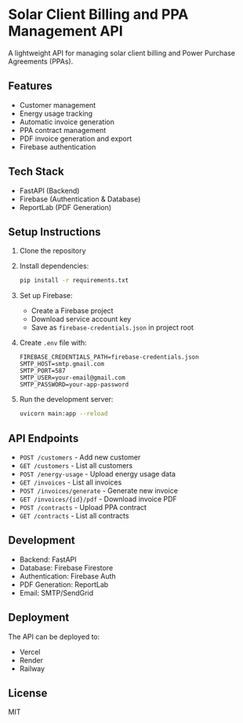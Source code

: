# Solar Client Billing and PPA Management API

A lightweight API for managing solar client billing and Power Purchase Agreements (PPAs).

## Features

- Customer management
- Energy usage tracking
- Automatic invoice generation
- PPA contract management
- PDF invoice generation and export
- Firebase authentication

## Tech Stack

- FastAPI (Backend)
- Firebase (Authentication & Database)
- ReportLab (PDF Generation)

## Setup Instructions

1. Clone the repository
2. Install dependencies:
   ```bash
   pip install -r requirements.txt
   ```

3. Set up Firebase:
   - Create a Firebase project
   - Download service account key
   - Save as `firebase-credentials.json` in project root

4. Create `.env` file with:
   ```
   FIREBASE_CREDENTIALS_PATH=firebase-credentials.json
   SMTP_HOST=smtp.gmail.com
   SMTP_PORT=587
   SMTP_USER=your-email@gmail.com
   SMTP_PASSWORD=your-app-password
   ```

5. Run the development server:
   ```bash
   uvicorn main:app --reload
   ```

## API Endpoints

- `POST /customers` - Add new customer
- `GET /customers` - List all customers
- `POST /energy-usage` - Upload energy usage data
- `GET /invoices` - List all invoices
- `POST /invoices/generate` - Generate new invoice
- `GET /invoices/{id}/pdf` - Download invoice PDF
- `POST /contracts` - Upload PPA contract
- `GET /contracts` - List all contracts

## Development

- Backend: FastAPI
- Database: Firebase Firestore
- Authentication: Firebase Auth
- PDF Generation: ReportLab
- Email: SMTP/SendGrid

## Deployment

The API can be deployed to:
- Vercel
- Render
- Railway

## License

MIT 
